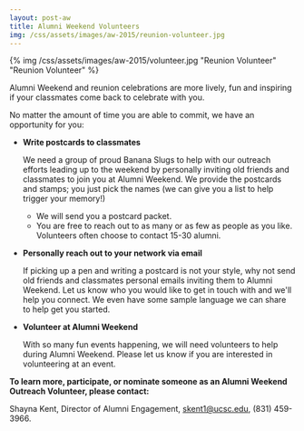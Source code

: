 ```yaml
---
layout: post-aw
title: Alumni Weekend Volunteers
img: /css/assets/images/aw-2015/reunion-volunteer.jpg
---
```


{% img /css/assets/images/aw-2015/volunteer.jpg "Reunion Volunteer" "Reunion Volunteer" %}

Alumni Weekend and reunion celebrations are more lively, fun and inspiring if your classmates come back to celebrate with you.

No matter the amount of time you are able to commit, we have an opportunity for you:

- **Write postcards to classmates**
 
  We need a group of proud Banana Slugs to help with our outreach efforts leading up to the weekend by personally inviting old friends and classmates to join you at Alumni Weekend. We provide the postcards and stamps; you just pick the names (we can give you a list to help trigger your memory!)
  - We will send you a postcard packet. 
  - You are free to reach out to as many or as few as people as you like. Volunteers often choose to contact 15-30 alumni. 

- **Personally reach out to your network via email**
 
  If picking up a pen and writing a postcard is not your style, why not send old friends and classmates personal emails inviting them to Alumni Weekend. Let us know who you would like to get in touch with and we'll help you connect. We even have some sample language we can share to help get you started.
  
- **Volunteer at Alumni Weekend**
 
  With so many fun events happening, we will need volunteers to help during Alumni Weekend. Please let us know if you are interested in volunteering at an event.
  
**To learn more, participate, or nominate someone as an Alumni Weekend Outreach Volunteer, please contact:**

Shayna Kent, Director of Alumni Engagement, [skent1@ucsc.edu](mailto:skent1@ucsc.edu), (831) 459-3966.